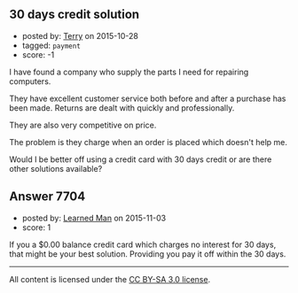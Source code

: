 ## 30 days credit solution

- posted by: [Terry](https://stackexchange.com/users/5877277/terry) on 2015-10-28
- tagged: `payment`
- score: -1

<p>I have found a company who supply the parts I need for repairing computers. </p>

<p>They have excellent customer service both before and after a purchase has been made. Returns are dealt with quickly and professionally. </p>

<p>They are also very competitive on price. </p>

<p>The problem is they charge when an order is placed which doesn't help me. </p>

<p>Would I be better off using a credit card with 30 days credit or are there other solutions available? </p>



## Answer 7704

- posted by: [Learned Man](https://stackexchange.com/users/7236940/learned-man) on 2015-11-03
- score: 1

<p>If you a $0.00 balance credit card which charges no interest for 30 days, that might be your best solution. Providing you pay it off within the 30 days.</p>




---

All content is licensed under the [CC BY-SA 3.0 license](https://creativecommons.org/licenses/by-sa/3.0/).
